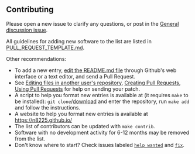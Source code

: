 ## Contributing

Please open a new issue to clarify any questions, or post in the [General discussion issue](https://github.com/Kickball/awesome-selfhosted/issues/89).

All guidelines for adding new software to the list are listed in [PULL_REQUEST_TEMPLATE.md](PULL_REQUEST_TEMPLATE.md).

Other recommendations:

- To add a new entry, [edit the README.md file](https://github.com/Kickball/awesome-selfhosted/edit/master/README.md) through Github's web interface or a text editor, and send a Pull Request.
- See [Editing files in another user's repository](https://help.github.com/articles/editing-files-in-another-user-s-repository/), [Creating Pull Requests](https://help.github.com/articles/creating-a-pull-request/), [Using Pull Requests](https://help.github.com/articles/using-pull-requests/) for help on sending your patch.
- A script to help you format new entries is available at (it requires `make` to be installed): `git clone`/[download](https://github.com/Kickball/awesome-selfhosted/archive/master.zip) and enter the repository, run `make add` and follow the instructions.
- A website to help you format new entries is available at https://n8225.github.io/
- The list of contributors can be updated with `make contrib`. 
- Software with no development activity for 6-12 months may be removed from the list.
- Don't know where to start? Check issues labeled [`help wanted`](https://github.com/Kickball/awesome-selfhosted/issues?q=is%3Aissue+is%3Aopen+label%3A%22help+wanted%22) and [`fix`](https://github.com/Kickball/awesome-selfhosted/issues?q=is%3Aissue+is%3Aopen+label%3Afix).


